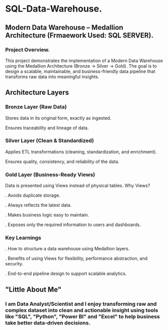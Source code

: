 # SQL-Data-Warehouse.
## Modern Data Warehouse – Medallion Architecture (Frmaework Used: SQL SERVER).
### Project Overview.

This project demonstrates the implementation of a Modern Data Warehouse using the Medallion Architecture (Bronze → Silver → Gold).
The goal is to design a scalable, maintainable, and business-friendly data pipeline that transforms raw data into meaningful insights.


## Architecture Layers

### Bronze Layer (Raw Data)

Stores data in its original form, exactly as ingested.

Ensures traceability and lineage of data.


### Silver Layer (Clean & Standardized)

Applies ETL transformations (cleaning, standardization, and enrichment).

Ensures quality, consistency, and reliability of the data.


### Gold Layer (Business-Ready Views)
Data is presented using Views instead of physical tables.
Why Views?

  . Avoids duplicate storage.
  
  . Always reflects the latest data.
  
  . Makes business logic easy to maintain.
  
  . Exposes only the required information to users and dashboards.

### Key Learnings
 . How to structure a data warehouse using Medallion layers.
 
 . Benefits of using Views for flexibility, performance abstraction, and security.
 
 . End-to-end pipeline design to support scalable analytics.

 ## "Little About Me"
### I am Data Analyst/Scientist and I enjoy transforming raw and complex dataset into clean and actionable insight using tools like "SQL", "Python", "Power BI" and "Excel" to help business take better data-driven     decisions.
